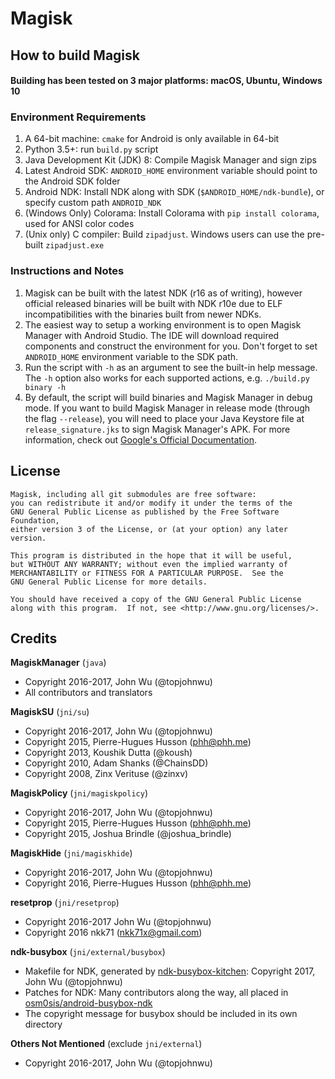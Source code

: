 # Magisk

## How to build Magisk

#### Building has been tested on 3 major platforms: macOS, Ubuntu, Windows 10

### Environment Requirements

1. A 64-bit machine: `cmake` for Android is only available in 64-bit
2. Python 3.5+: run `build.py` script
3. Java Development Kit (JDK) 8: Compile Magisk Manager and sign zips
4. Latest Android SDK: `ANDROID_HOME` environment variable should point to the Android SDK folder
5. Android NDK: Install NDK along with SDK (`$ANDROID_HOME/ndk-bundle`), or specify custom path `ANDROID_NDK`
6. (Windows Only) Colorama: Install Colorama with `pip install colorama`, used for ANSI color codes
7. (Unix only) C compiler: Build `zipadjust`. Windows users can use the pre-built `zipadjust.exe`

### Instructions and Notes
1. Magisk can be built with the latest NDK (r16 as of writing), however official released binaries will be built with NDK r10e due to ELF incompatibilities with the binaries built from newer NDKs.
2. The easiest way to setup a working environment is to open Magisk Manager with Android Studio. The IDE will download required components and construct the environment for you. Don't forget to set `ANDROID_HOME` environment variable to the SDK path.
3. Run the script with `-h` as an argument to see the built-in help message. The `-h` option also works for each supported actions, e.g. `./build.py binary -h`
4. By default, the script will build binaries and Magisk Manager in debug mode. If you want to build Magisk Manager in release mode (through the flag `--release`), you will need to place your Java Keystore file at `release_signature.jks` to sign Magisk Manager's APK. For more information, check out [Google's Official Documentation](https://developer.android.com/studio/publish/app-signing.html#signing-manually).


## License

```
Magisk, including all git submodules are free software:
you can redistribute it and/or modify it under the terms of the 
GNU General Public License as published by the Free Software Foundation, 
either version 3 of the License, or (at your option) any later version.

This program is distributed in the hope that it will be useful,
but WITHOUT ANY WARRANTY; without even the implied warranty of
MERCHANTABILITY or FITNESS FOR A PARTICULAR PURPOSE.  See the
GNU General Public License for more details.

You should have received a copy of the GNU General Public License
along with this program.  If not, see <http://www.gnu.org/licenses/>.
```

## Credits

**MagiskManager** (`java`)

* Copyright 2016-2017, John Wu (@topjohnwu)
* All contributors and translators

**MagiskSU** (`jni/su`)

* Copyright 2016-2017, John Wu (@topjohnwu)
* Copyright 2015, Pierre-Hugues Husson (phh@phh.me)
* Copyright 2013, Koushik Dutta (@koush)
* Copyright 2010, Adam Shanks (@ChainsDD)
* Copyright 2008, Zinx Verituse (@zinxv)

**MagiskPolicy** (`jni/magiskpolicy`)

* Copyright 2016-2017, John Wu (@topjohnwu)
* Copyright 2015, Pierre-Hugues Husson (phh@phh.me)
* Copyright 2015, Joshua Brindle (@joshua_brindle)

**MagiskHide** (`jni/magiskhide`)

* Copyright 2016-2017, John Wu (@topjohnwu)
* Copyright 2016, Pierre-Hugues Husson (phh@phh.me)

**resetprop** (`jni/resetprop`)

 * Copyright 2016-2017 John Wu (@topjohnwu)
 * Copyright 2016 nkk71 (nkk71x@gmail.com)

**ndk-busybox** (`jni/external/busybox`)

* Makefile for NDK, generated by [ndk-busybox-kitchen](https://github.com/topjohnwu/ndk-busybox-kitchen): Copyright 2017, John Wu (@topjohnwu)
* Patches for NDK: Many contributors along the way, all placed in [osm0sis/android-busybox-ndk](https://github.com/osm0sis/android-busybox-ndk)
* The copyright message for busybox should be included in its own directory

**Others Not Mentioned** (exclude `jni/external`)

* Copyright 2016-2017, John Wu (@topjohnwu)
